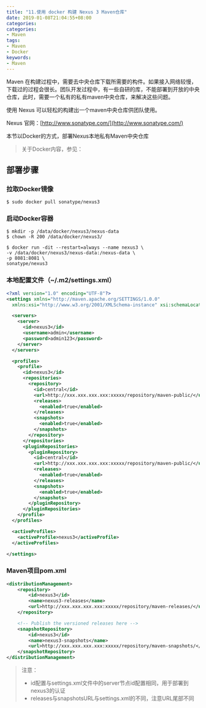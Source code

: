 ```yaml
---
title: "11.使用 docker 构建 Nexus 3 Maven仓库"
date: 2019-01-08T21:04:55+08:00
categories:
categories:
- Maven
tags:
- Maven
- Docker
keywords:
- Maven
---
```


Maven 在构建过程中，需要去中央仓库下载所需要的构件。如果接入网络较慢，下载过的过程会很长。团队开发过程中，有一些自研的库，不能部署到开放的中央仓库，此时，需要一个私有的私有maven中央仓库，来解决这些问题。

使用 Nexus 可以轻松的构建出一个maven中央仓库供团队使用。

Nexus 官网：[http://www.sonatype.com/](http://www.sonatype.com/)

<!--more-->

本节以Docker的方式，部署Nexus本地私有Maven中央仓库

> 关于Docker内容，参见：

## 部署步骤

### 拉取Docker镜像

```text
$ sudo docker pull sonatype/nexus3
```

### 启动Docker容器

```text
$ mkdir -p /data/docker/nexus3/nexus-data
$ chown -R 200 /data/docker/nexus3/

$ docker run -dit --restart=always --name nexus3 \
-v /data/docker/nexus3/nexus-data:/nexus-data \
-p 8081:8081 \
sonatype/nexus3
```

### 本地配置文件（~/.m2/settings.xml）

```xml
<?xml version="1.0" encoding="UTF-8"?>
<settings xmlns="http://maven.apache.org/SETTINGS/1.0.0" 
  xmlns:xsi="http://www.w3.org/2001/XMLSchema-instance" xsi:schemaLocation="http://maven.apache.org/SETTINGS/1.0.0 http://maven.apache.org/xsd/settings-1.0.0.xsd">

  <servers>
    <server>
      <id>nexus3</id>
      <username>admin</username>
      <password>admin123</password>
    </server>
  </servers>

  <profiles>
    <profile>
      <id>nexus3</id>
      <repositories>
        <repository>
          <id>central</id>
          <url>http://xxx.xxx.xxx.xxx:xxxxx/repository/maven-public/</url>
          <releases>
            <enabled>true</enabled>
          </releases>
          <snapshots>
            <enabled>true</enabled>
          </snapshots>
        </repository>
      </repositories>
      <pluginRepositories>
        <pluginRepository>
          <id>central</id>
          <url>http://xxx.xxx.xxx.xxx:xxxxx/repository/maven-public/</url>
          <releases>
            <enabled>true</enabled>
          </releases>
          <snapshots>
            <enabled>true</enabled>
          </snapshots>
        </pluginRepository>
      </pluginRepositories>
    </profile>
  </profiles>

  <activeProfiles>
    <activeProfile>nexus3</activeProfile>
  </activeProfiles>

</settings>
```

### Maven项目pom.xml

```xml
<distributionManagement>
	<repository>
		<id>nexus3</id>
		<name>nexus3-releases</name>
		<url>http://xxx.xxx.xxx.xxx:xxxxx/repository/maven-releases/</url>
	</repository>

	<!-- Publish the versioned releases here -->
	<snapshotRepository>
		<id>nexus3</id>
		<name>nexus3-snapshots</name>
		<url>http://xxx.xxx.xxx.xxx:xxxxx/repository/maven-snapshots/</url>
	</snapshotRepository>
</distributionManagement>
```

> 注意：
> * id配置与settings.xml文件中的server节点id配置相同，用于部署到nexus3的认证
> * releases与snapshotsURL与settings.xml的不同，注意URL尾部不同
